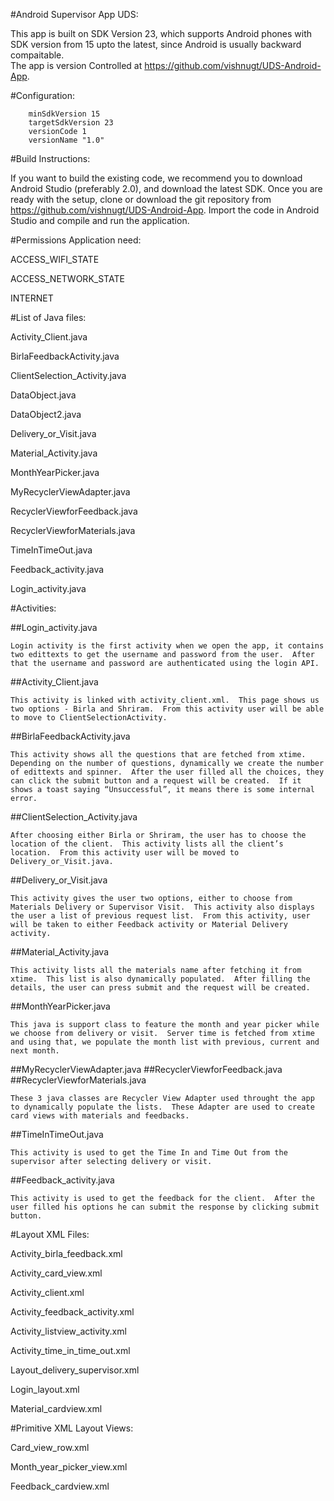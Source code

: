 #Android Supervisor App UDS:


This app is built on SDK Version 23, which supports Android phones with SDK version from 15 upto the latest, since Android is usually backward compaitable.  
The app is version Controlled at https://github.com/vishnugt/UDS-Android-App.
	
#Configuration:

        minSdkVersion 15
        targetSdkVersion 23
        versionCode 1
        versionName "1.0"


#Build Instructions:

  If you want to build the existing code, we recommend you to download Android Studio (preferably 2.0), and download the latest SDK.  Once you are ready with the setup, clone or download the git repository from https://github.com/vishnugt/UDS-Android-App.  Import the code in Android Studio and compile and run the application.  


#Permissions Application need:

ACCESS_WIFI_STATE

ACCESS_NETWORK_STATE

INTERNET



#List of Java files:

Activity_Client.java 

BirlaFeedbackActivity.java

ClientSelection_Activity.java

DataObject.java

DataObject2.java

Delivery_or_Visit.java

Material_Activity.java

MonthYearPicker.java

MyRecyclerViewAdapter.java

RecyclerViewforFeedback.java

RecyclerViewforMaterials.java

TimeInTimeOut.java

Feedback_activity.java

Login_activity.java


#Activities:


##Login_activity.java

	Login activity is the first activity when we open the app, it contains two edittexts to get the username and password from the user.  After that the username and password are authenticated using the login API.

##Activity_Client.java 

	This activity is linked with activity_client.xml.  This page shows us two options - Birla and Shriram.  From this activity user will be able to move to ClientSelectionActivity.

##BirlaFeedbackActivity.java

	This activity shows all the questions that are fetched from xtime.  Depending on the number of questions, dynamically we create the number of edittexts and spinner.  After the user filled all the choices, they can click the submit button and a request will be created.  If it shows a toast saying “Unsuccessful”, it means there is some internal error.


##ClientSelection_Activity.java

	After choosing either Birla or Shriram, the user has to choose the location of the client.  This activity lists all the client’s location.  From this activity user will be moved to Delivery_or_Visit.java.

##Delivery_or_Visit.java

	This activity gives the user two options, either to choose from Materials Delivery or Supervisor Visit.  This activity also displays the user a list of previous request list.  From this activity, user will be taken to either Feedback activity or Material Delivery activity.

##Material_Activity.java

	This activity lists all the materials name after fetching it from xtime.  This list is also dynamically populated.  After filling the details, the user can press submit and the request will be created.

##MonthYearPicker.java

	This java is support class to feature the month and year picker while we choose from delivery or visit.  Server time is fetched from xtime and using that, we populate the month list with previous, current and next month.

##MyRecyclerViewAdapter.java
##RecyclerViewforFeedback.java
##RecyclerViewforMaterials.java

	These 3 java classes are Recycler View Adapter used throught the app to dynamically populate the lists.  These Adapter are used to create card views with materials and feedbacks.

##TimeInTimeOut.java

	This activity is used to get the Time In and Time Out from the supervisor after selecting delivery or visit.

##Feedback_activity.java

	This activity is used to get the feedback for the client.  After the user filled his options he can submit the response by clicking submit button.

 
#Layout XML Files: 

Activity_birla_feedback.xml  

Activity_card_view.xml 

Activity_client.xml

Activity_feedback_activity.xml

Activity_listview_activity.xml

Activity_time_in_time_out.xml

Layout_delivery_supervisor.xml

Login_layout.xml

Material_cardview.xml


#Primitive XML Layout Views:

Card_view_row.xml

Month_year_picker_view.xml

Feedback_cardview.xml
